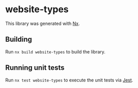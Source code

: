 # website-types

This library was generated with [Nx](https://nx.dev).

## Building

Run `nx build website-types` to build the library.

## Running unit tests

Run `nx test website-types` to execute the unit tests via [Jest](https://jestjs.io).
